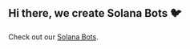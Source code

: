 ## Hi there, we create Solana Bots 🐦

Check out our [Solana Bots](https://github.com/poodyspace/bots).
